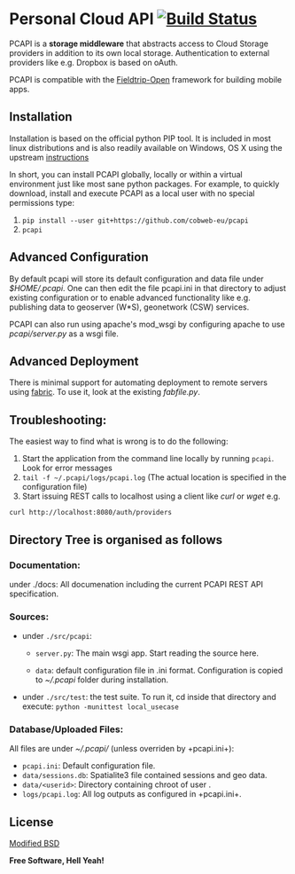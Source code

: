 Personal Cloud API [![Build Status](https://travis-ci.org/cobweb-eu/pcapi.svg?branch=master)](https://travis-ci.org/cobweb-eu/pcapi)
==================

PCAPI is a **storage middleware** that abstracts access to Cloud Storage providers in addition to its own local storage. Authentication to external providers like e.g. Dropbox is based on oAuth.

PCAPI is compatible with the [Fieldtrip-Open](https://github.com/edina/fieldtrip-open) framework for building mobile apps.

Installation
------------
Installation is based on the official python PIP tool. It is included in most linux distributions and is also readily available on Windows, OS X using the upstream [instructions](https://pip.pypa.io/en/latest/installing.html)

In short, you can install PCAPI globally, locally or within  a virtual environment just like most sane python packages. For example, to quickly download, install and execute PCAPI as a local user with no special permissions type:

1. `pip install --user git+https://github.com/cobweb-eu/pcapi`
2. `pcapi`

Advanced Configuration
----------------------

By default pcapi will store its default configuration and data file under *$HOME/.pcapi*. One can then edit the file pcapi.ini in that directory to adjust existing configuration or to enable advanced functionality like e.g. publishing data to geoserver (W*S), geonetwork (CSW) services.

PCAPI can also run using apache's mod_wsgi by configuring apache to use *pcapi/server.py* as a wsgi file.

Advanced Deployment
-------------------

There is minimal support for automating deployment to remote servers using [fabric](http://www.fabfile.org). To use it, look at the existing *fabfile.py*.

Troubleshooting:
----------------

The easiest way to find what is wrong is to do the following:

1. Start the application from the command line locally by running `pcapi`. Look for error messages
2. `tail -f ~/.pcapi/logs/pcapi.log` (The actual location is specified in the configuration file)
3. Start issuing REST calls to localhost using a client like *curl* or *wget* e.g.

`curl http://localhost:8080/auth/providers`



Directory Tree is organised as follows
--------------------------------------

### Documentation:

under ./docs:
	All documenation including the current PCAPI REST API specification.

### Sources:

* under `./src/pcapi`:
	* `server.py`: The main wsgi app. Start reading the source here.

	* `data`: default configuration file in .ini format. Configuration is copied to *~/.pcapi* folder during installation.
* under `./src/test`: the test suite. To run it, cd inside that directory and execute: `python -munittest local_usecase`

### Database/Uploaded Files:

All files are under *~/.pcapi/* (unless overriden by +pcapi.ini+):

* `pcapi.ini`:
	        Default configuration file.
* `data/sessions.db`:
	        Spatialite3 file contained sessions and geo data.
* `data/<userid>`:
		Directory containing chroot of user <userid>.
* `logs/pcapi.log`: 
      		All log outputs as configured in +pcapi.ini+.

License
-------

[Modified BSD](./LICENSE)


**Free Software, Hell Yeah!**
